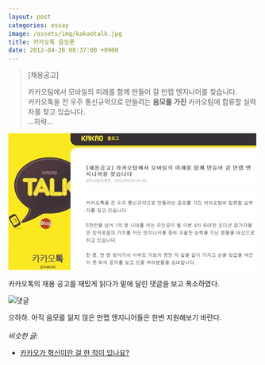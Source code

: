 ```yaml
---
layout: post
categories: essay
image: /assets/img/kakaotalk.jpg
title: 카카오톡 음모론
date: 2012-04-26 08:37:00 +0900
---
```


> [채용공고]
>
> 카카오팀에서 모바일의 미래를 함께 만들어 갈 만렙 엔지니어를 찾습니다.  
> 카카오톡을 전 우주 통신규약으로 만들려는 **음모를 가진** 카카오팀에 합류할 실력자를 찾고 있습니다.  
> ...하략...

![카카오톡 공지사항](/assets/img/kakaotalk.jpg)

카카오톡의 채용 공고를 재밌게 읽다가 밑에 달린 댓글을 보고 폭소하였다.

![댓글](https://t1.daumcdn.net/cfile/tistory/14177B4B4F9887F820)

으하하. 아직 음모를 잃지 않은 만랩 엔지니어들은 한번 지원해보기 바란다.
<br>
<br>
*비슷한 글:*
* [카카오가 혁신이란 걸 한 적이 있나요?](https://brunch.co.kr/@buildingking/76)
